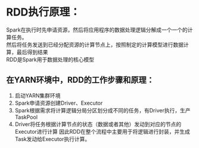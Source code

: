 # RDD执行原理：
Spark在执行时先申请资源，然后将应用程序的数据处理逻辑分解成一个一个的计算任务。  
然后将任务发送到已经分配资源的计算节点上，按照制定的计算模型进行数据计算，最后得到结果  
RDD是Spark用于数据处理的核心模型
## 在YARN环境中，RDD的工作步骤和原理：
1. 启动YARN集群环境
2. Spark申请资源创建Driver、Executor
3. Spark根据需求将计算逻辑分局分区划分成不同的任务，有Driver执行，生产TaskPool
4. Driver将任务根据计算节点的状态（数据或者其他）发动到对应的节点的Executor进行计算
因此RDD在整个流程中主要用于将逻辑进行封装，并生成Task发动给Executor执行计算。